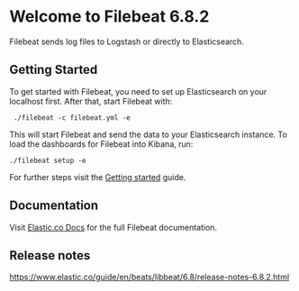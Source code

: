 # Welcome to Filebeat 6.8.2

Filebeat sends log files to Logstash or directly to Elasticsearch.

## Getting Started

To get started with Filebeat, you need to set up Elasticsearch on
your localhost first. After that, start Filebeat with:

     ./filebeat -c filebeat.yml -e

This will start Filebeat and send the data to your Elasticsearch
instance. To load the dashboards for Filebeat into Kibana, run:

    ./filebeat setup -e

For further steps visit the
[Getting started](https://www.elastic.co/guide/en/beats/filebeat/6.8/filebeat-getting-started.html) guide.

## Documentation

Visit [Elastic.co Docs](https://www.elastic.co/guide/en/beats/filebeat/6.8/index.html)
for the full Filebeat documentation.

## Release notes

https://www.elastic.co/guide/en/beats/libbeat/6.8/release-notes-6.8.2.html
